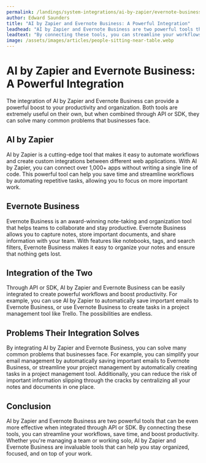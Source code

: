 ```yaml
---
permalink: /landings/system-integrations/ai-by-zapier/evernote-business
author: Edward Saunders
title: "AI by Zapier and Evernote Business: A Powerful Integration"
leadhead: "AI by Zapier and Evernote Business are two powerful tools that can be even more effective when integrated through API or SDK"
leadtext: "By connecting these tools, you can streamline your workflows, save time, and boost productivity. Whether you're managing a team or working solo, AI by Zapier and Evernote Business are invaluable tools that can help you stay organized, focused, and on top of your work."
image: /assets/images/articles/people-sitting-near-table.webp
---
```

<div class="arttext">    <h1>AI by Zapier and Evernote Business: A Powerful Integration</h1>
    <p>
      The integration of AI by Zapier and Evernote Business can provide a powerful boost to your productivity and organization. Both tools are extremely useful on their own, but when combined through API or SDK, they can solve many common problems that businesses face.
    </p>
    <h2>AI by Zapier</h2>
    <p>
      AI by Zapier is a cutting-edge tool that makes it easy to automate workflows and create custom integrations between different web applications. With AI by Zapier, you can connect over 1,000+ apps without writing a single line of code. This powerful tool can help you save time and streamline workflows by automating repetitive tasks, allowing you to focus on more important work.
    </p>
    <h2>Evernote Business</h2>
    <p>
      Evernote Business is an award-winning note-taking and organization tool that helps teams to collaborate and stay productive. Evernote Business allows you to capture notes, store important documents, and share information with your team. With features like notebooks, tags, and search filters, Evernote Business makes it easy to organize your notes and ensure that nothing gets lost.
    </p>
    <h2>Integration of the Two</h2>
    <p>
      Through API or SDK, AI by Zapier and Evernote Business can be easily integrated to create powerful workflows and boost productivity. For example, you can use AI by Zapier to automatically save important emails to Evernote Business, or use Evernote Business to create tasks in a project management tool like Trello. The possibilities are endless.
    </p>
    <h2>Problems Their Integration Solves</h2>
    <p>
      By integrating AI by Zapier and Evernote Business, you can solve many common problems that businesses face. For example, you can simplify your email management by automatically saving important emails to Evernote Business, or streamline your project management by automatically creating tasks in a project management tool. Additionally, you can reduce the risk of important information slipping through the cracks by centralizing all your notes and documents in one place.
    </p>
    <h2>Conclusion</h2>
    <p>
      AI by Zapier and Evernote Business are two powerful tools that can be even more effective when integrated through API or SDK. By connecting these tools, you can streamline your workflows, save time, and boost productivity. Whether you're managing a team or working solo, AI by Zapier and Evernote Business are invaluable tools that can help you stay organized, focused, and on top of your work.
    </p>
</div>